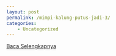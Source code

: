 ```yaml
---
layout: post
permalink: /mimpi-kalung-putus-jadi-3/
categories:
    - Uncategorized
---
```


[Baca Selengkapnya](/07)
